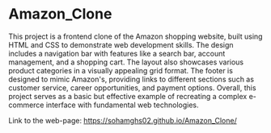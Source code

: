 # Amazon_Clone
This project is a frontend clone of the Amazon shopping website, built using HTML and CSS to demonstrate web development skills. The design includes a navigation bar with features like a search bar, account management, and a shopping cart. The layout also showcases various product categories in a visually appealing grid format. The footer is designed to mimic Amazon's, providing links to different sections such as customer service, career opportunities, and payment options. Overall, this project serves as a basic but effective example of recreating a complex e-commerce interface with fundamental web technologies.

Link to the web-page: 
https://sohamghs02.github.io/Amazon_Clone/
